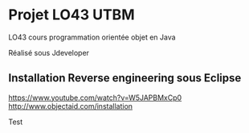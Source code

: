 # Projet LO43 UTBM

LO43 cours programmation orientée objet en Java

Réalisé sous Jdeveloper

## Installation Reverse engineering sous Eclipse
https://www.youtube.com/watch?v=W5JAPBMxCp0
http://www.objectaid.com/installation

Test
